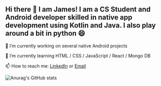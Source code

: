 ## Hi there 👋 I am James! I am a CS Student and Android developer skilled in native app development using Kotlin and Java. I also play around a bit in python 😄

🔭 I’m currently working on several native Android projects

🌱 I’m currently learning HTML / CSS / JavaScript / React / Mongo DB

📫 How to reach me: [LinkedIn](https://www.linkedin.com/in/james-tauzin/) or [Email](mailto:James.Tauzin@Outlook.com?subject=[GitHub]%20Contact%20James%20Tauzin)


![Anurag's GitHub stats](https://github-readme-stats.vercel.app/api?username=jtauzin&show_icons=true&theme=radical)


<!--
**Jtauzin/Jtauzin** is a ✨ _special_ ✨ repository because its `README.md` (this file) appears on your GitHub profile.

Here are some ideas to get you started:

- 🔭 I’m currently working on ...
- 🌱 I’m currently learning ...
- 👯 I’m looking to collaborate on ...
- 🤔 I’m looking for help with ...
- 💬 Ask me about ...
- 📫 How to reach me: ...
- 😄 Pronouns: ...
- ⚡ Fun fact: ...
-->
